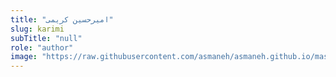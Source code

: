 ```yaml
--- 
title: "امیرحسین کریمی" 
slug: karimi 
subTitle: "null" 
role: "author" 
image: "https://raw.githubusercontent.com/asmaneh/asmaneh.github.io/master/assets/img/authors/karimi.jfif" 
--- 
```

